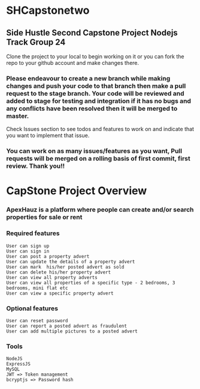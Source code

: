 # SHCapstonetwo

## Side Hustle Second Capstone Project Nodejs Track Group 24

Clone the project to your local to begin working on it or you can fork the repo to your github account and make changes there.


### Please endeavour to create a new branch while making changes and push your code to that branch then make a pull request to the stage branch. Your code will be reviewed and added to stage for testing and integration if it has no bugs and any conflicts have been resolved then it will be merged to master.

Check Issues section to see todos and features to work on and indicate that you want to implement that issue.

### You can work on as many issues/features as you want, Pull requests will be merged on a rolling basis of first commit, first review. Thank you!!

# CapStone Project Overview

### ApexHauz is a platform where people can create and/or search properties for sale or rent

### Required features

    User can sign up
    User can sign in
    User can post a property advert
    User can update the details of a property advert
    User can mark  his/her posted advert as sold
    User can delete his/her property advert
    User can view all property adverts
    User can view all properties of a specific type - 2 bedrooms, 3 bedrooms, mini flat etc
    User can view a specific property advert

### Optional features

    User can reset password
    User can report a posted advert as fraudulent
    User can add multiple pictures to a posted advert

### Tools

    NodeJS
    ExpressJS
    MySQL
    JWT => Token management
    bcryptjs => Password hash
